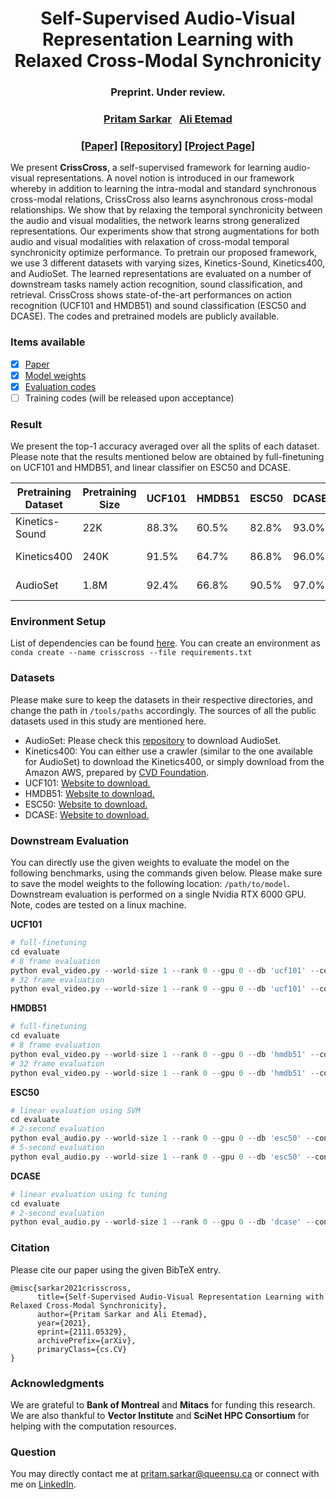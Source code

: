 <!-- <p align="center">  -->
<!-- <img src="./docs/assets/images/crisscross_legend_white_bg.jpg" width=50% title="CrissCross" alt="CrissCross" />  -->
<!-- </p> -->

<h1 align="center"> 
Self-Supervised Audio-Visual Representation Learning with Relaxed Cross-Modal Synchronicity
</h1>

<h3 align="center">
Preprint. Under review.
</h3>
<h3 align="center">
<a href="https://www.pritamsarkar.com">Pritam Sarkar</a>
&nbsp;
<a href="">Ali Etemad</a>
</h3>
<h3 align="center"> 
<a href="https://arxiv.org/pdf/2111.05329.pdf">[Paper]</a>  <a href="https://github.com/pritamqu/CrissCross"> [Repository]</a>  <a href="https://pritamqu.github.io/CrissCross/"> [Project Page]</a>
</h3>

We present **CrissCross**, a self-supervised framework for learning audio-visual representations. A novel notion is introduced in our framework whereby in addition to learning the intra-modal and standard synchronous cross-modal relations, CrissCross also learns asynchronous cross-modal relationships. We show that by relaxing the temporal synchronicity between the audio and visual modalities, the network learns strong generalized representations. Our experiments show that strong augmentations for both audio and visual modalities with relaxation of cross-modal temporal synchronicity optimize performance. To pretrain our proposed framework, we use 3 different datasets with varying sizes, Kinetics-Sound, Kinetics400, and AudioSet. The learned representations are evaluated on a number of downstream tasks namely action recognition, sound classification, and retrieval. CrissCross shows state-of-the-art performances on action recognition (UCF101 and HMDB51) and sound classification (ESC50 and DCASE). The codes and pretrained models are publicly available.


### Items available
- [x] [Paper](https://arxiv.org/pdf/2111.05329.pdf)
- [x] [Model weights](https://github.com/pritamqu/CrissCross/releases/tag/model_weights)
- [x] [Evaluation codes](./crisscross/evaluate/)
- [ ] Training codes (will be released upon acceptance)

### Result
We present the top-1 accuracy averaged over all the splits of each dataset. Please note that the results mentioned below are obtained by full-finetuning on UCF101 and HMDB51, and linear classifier on ESC50 and DCASE. 

| Pretraining Dataset | Pretraining Size | UCF101 | HMDB51 | ESC50 | DCASE | Model |
| --------  |  --------  |-------------- | ---------- | ----- | -------| -------| 
| Kinetics-Sound | 22K | 88.3% | 60.5% | 82.8% | 93.0% | [visual](https://github.com/pritamqu/CrissCross/releases/download/model_weights/vid_crisscross_kinetics_sound.pth.tar.zip); [audio](https://github.com/pritamqu/CrissCross/releases/download/model_weights/aud_crisscross_kinetics_sound.pth.tar.zip)
| Kinetics400 | 240K | 91.5% | 64.7% | 86.8% | 96.0% | [visual](https://github.com/pritamqu/CrissCross/releases/download/model_weights/vid_crisscross_kinetics_400.pth.tar.zip); [audio](https://github.com/pritamqu/CrissCross/releases/download/model_weights/aud_crisscross_kinetics_400.pth.tar.zip)
| AudioSet | 1.8M | 92.4% | 66.8% | 90.5% | 97.0% | [visual](https://github.com/pritamqu/CrissCross/releases/download/model_weights/vid_crisscross_audioset.pth.tar.zip); [audio](https://github.com/pritamqu/CrissCross/releases/download/model_weights/aud_crisscross_audioset.pth.tar.zip)


### Environment Setup
List of dependencies can be found [here](./docs/assets/files/requirements.txt). You can create an environment as `conda create --name crisscross --file requirements.txt`

### Datasets
Please make sure to keep the datasets in their respective directories, and change the path in `/tools/paths` accordingly. The sources of all the public datasets used in this study are mentioned here.
- AudioSet: Please check this [repository](https://github.com/speedyseal/audiosetdl) to download AudioSet.
- Kinetics400: You can either use a crawler (similar to the one available for AudioSet) to download the Kinetics400, or simply download from the Amazon AWS, prepared by [CVD Foundation](https://github.com/cvdfoundation/kinetics-dataset).
- UCF101: [Website to download.](https://www.crcv.ucf.edu/data/UCF101.php)
- HMDB51: [Website to download.](https://serre-lab.clps.brown.edu/resource/hmdb-a-large-human-motion-database/)
- ESC50: [Website to download.](https://github.com/karolpiczak/ESC-50)
- DCASE: [Website to download.](https://dcase.community/challenge2013/download#audio-dataset)

<!-- ### Self-supervised Training

Here are a few examples on how to train CrissCross in diffierent GPU setups. 
A batch size of 2048 can be used to train on 8X  RTX6000 or 8X V100 or similar GPUs. 
To know more about PyTorch distributed training, please see [Pytorch official documentation](https://pytorch.org/tutorials/beginner/dist_overview.html).

#### Single GPU

```python
cd train
python main_pretext_audiovisual.py \
            --world-size 1 --rank 0 \
            --quiet --sub_dir 'pretext' \
            --config-file 'audvid_crisscross' \
            --db 'kinetics400'
```

#### Single Node Multiple GPU

```python
# MASTER="127.0.0.1" or HOSTNAME
# MPORT="8888" OR ANY FREE PORT
cd train
python main_pretext_audiovisual.py \
            --dist-url tcp://${MASTER}:${MPORT} \
            --dist-backend 'nccl' \
            --multiprocessing-distributed \
            --world-size 1 --rank 0 \
            --quiet --sub_dir 'pretext' \
            --config-file 'audvid_crisscross' \
            --db 'kinetics400'
```

#### Multiple Node Multiple GPU

```python
# MASTER="127.0.0.1" or HOSTNAME
# MPORT="8888" OR ANY FREE PORT

cd train
# Node 0:
python main_pretext_audiovisual.py \
            --dist-url tcp://${MASTER}:${MPORT} \
            --dist-backend 'nccl' \
            --multiprocessing-distributed \
            --world-size 2 --rank 0 \
            --quiet --sub_dir 'pretext' \
            --config-file 'audvid_crisscross' \
            --db 'kinetics400'
# Node 1:
python main_pretext_audiovisual.py \
            --dist-url tcp://${MASTER}:${MPORT} \
            --dist-backend 'nccl' \
            --multiprocessing-distributed \
            --world-size 2 --rank 1 \
            --quiet --sub_dir 'pretext' \
            --config-file 'audvid_crisscross' \
            --db 'kinetics400'
```
 -->
### Downstream Evaluation
You can directly use the given weights to evaluate the model on the following benchmarks, using the commands given below. Please make sure to save the model weights to the following location: `/path/to/model`. Downstream evaluation is performed on a single Nvidia RTX 6000 GPU. Note, codes are tested on a linux machine.

**UCF101**
```python
# full-finetuning
cd evaluate
# 8 frame evaluation
python eval_video.py --world-size 1 --rank 0 --gpu 0 --db 'ucf101' --config-file kinetics400/full_ft_8f_fold1 --pretext_model /path/to/model
# 32 frame evaluation
python eval_video.py --world-size 1 --rank 0 --gpu 0 --db 'ucf101' --config-file kinetics400/full_ft_32f_fold1 --pretext_model /path/to/model
```
**HMDB51**
```python
# full-finetuning
cd evaluate
# 8 frame evaluation
python eval_video.py --world-size 1 --rank 0 --gpu 0 --db 'hmdb51' --config-file kinetics400/full_ft_8f_fold1 --pretext_model /path/to/model
# 32 frame evaluation
python eval_video.py --world-size 1 --rank 0 --gpu 0 --db 'hmdb51' --config-file kinetics400/full_ft_32f_fold1 --pretext_model /path/to/model
```
**ESC50**
```python
# linear evaluation using SVM
cd evaluate
# 2-second evaluation
python eval_audio.py --world-size 1 --rank 0 --gpu 0 --db 'esc50' --config-file config_fold1_2s --pretext_model /path/to/model
# 5-second evaluation
python eval_audio.py --world-size 1 --rank 0 --gpu 0 --db 'esc50' --config-file config_fold1_5s --pretext_model /path/to/model
```
**DCASE**
```python
# linear evaluation using fc tuning
cd evaluate
# 2-second evaluation
python eval_audio.py --world-size 1 --rank 0 --gpu 0 --db 'dcase' --config-file config_2s --pretext_model /path/to/model
```

### Citation
Please cite our paper using the given BibTeX entry.
```
@misc{sarkar2021crisscross,
      title={Self-Supervised Audio-Visual Representation Learning with Relaxed Cross-Modal Synchronicity}, 
      author={Pritam Sarkar and Ali Etemad},
      year={2021},
      eprint={2111.05329},
      archivePrefix={arXiv},
      primaryClass={cs.CV}
}
```

### Acknowledgments
We are grateful to **Bank of Montreal** and **Mitacs** for funding this research. We are also thankful to **Vector Institute** and **SciNet HPC Consortium** for helping with the computation resources.

### Question
You may directly contact me at <pritam.sarkar@queensu.ca> or connect with me on [LinkedIn](https://www.linkedin.com/in/sarkarpritam/).
